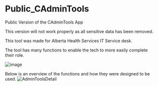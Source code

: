 # Public_CAdminTools
Public Version of the CAdminTools App 

This version will not work properly as all sensitive data has been removed.


This tool was made for Alberta Health Services IT Service desk.

The tool has many functions to enable the tech to more easily complete their role.

![image](https://user-images.githubusercontent.com/14237962/160677425-b04251df-8946-4d01-9a84-efb4f9239c1a.png)


Below is an overview of the functions and how they were designed to be used.
![AdminToolsDetail](https://user-images.githubusercontent.com/14237962/160677640-43221b14-cc73-4bab-85f2-f4c7a4bad601.jpg)
